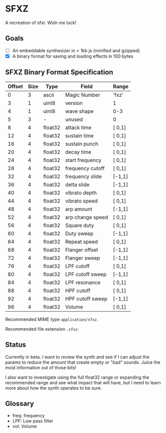 SFXZ
====

A recreation of sfxr. Wish me luck!


Goals
-----

- [ ] An embeddable synthesizer in < 1kb js (minified and gzipped)
- [x] A binary format for saving and loading effects in 100 bytes

SFXZ Binary Format Specification
------

| Offset | Size | Type    | Field            | Range  |
|--------|------|---------|------------------|--------|
|  0     | 3    | ascii   | Magic Number     | 'fxz'  |
|  3     | 1    | uint8   | version          | 1      |
|  4     | 1    | uint8   | wave shape       | 0-3    |
|  5     | 3    | -       | unused           | 0      |
|  8     | 4    | float32 | attack time      | [ 0,1] |
| 12     | 4    | float32 | sustain time     | [ 0,1] |
| 16     | 4    | float32 | sustain punch    | [ 0,1] |
| 20     | 4    | float32 | decay time       | [ 0,1] |
| 24     | 4    | float32 | start frequency  | [ 0,1] |
| 28     | 4    | float32 | frequency cutoff | [ 0,1] |
| 32     | 4    | float32 | frequency slide  | [-1,1] |
| 36     | 4    | float32 | delta slide      | [-1,1] |
| 40     | 4    | float32 | vibrato depth    | [ 0,1] |
| 44     | 4    | float32 | vibrato speed    | [ 0,1] |
| 48     | 4    | float32 | arp amount       | [-1,1] |
| 52     | 4    | float32 | arp change speed | [ 0,1] |
| 56     | 4    | float32 | Square duty      | [ 0,1] |
| 60     | 4    | float32 | Duty sweep       | [-1,1] |
| 64     | 4    | float32 | Repeat speed     | [ 0,1] |
| 68     | 4    | float32 | Flanger offset   | [-1,1] |
| 72     | 4    | float32 | Flanger sweep    | [-1,1] |
| 76     | 4    | float32 | LPF cutoff       | [ 0,1] |
| 80     | 4    | float32 | LPF cutoff sweep | [-1,1] |
| 84     | 4    | float32 | LPF resonance    | [ 0,1] |
| 88     | 4    | float32 | HPF cutoff       | [ 0,1] |
| 92     | 4    | float32 | HPF cutoff sweep | [-1,1] |
| 96     | 4    | float32 | Volume           | [ 0,1] |

Recommended MIME type `application/sfxz`.

Recommended file extension `.sfxz`.

Status
------

Currently in beta. I want to review the synth and see if I can adjust the params
to reduce the amount that create empty or "bad" sounds. Juice the most 
information out of those bits!

I also want to investigate using the full float32 range or expanding the 
recommended range and see what impact that will have, but I need to learn more 
about how the synth operates to be sure.

Glossary
------

- freq: frequency
- LPF: Low pass filter
- vol: Volume
